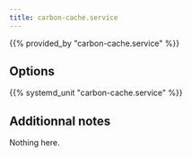 ```yaml
---
title: carbon-cache.service
---
```


{{% provided_by "carbon-cache.service" %}}

## Options

{{% systemd_unit "carbon-cache.service" %}}

## Additionnal notes

Nothing here.
